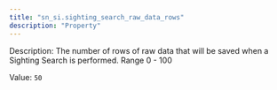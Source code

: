 ```yaml
---
title: "sn_si.sighting_search_raw_data_rows"
description: "Property"
---
```


Description: The number of rows of raw data that will be saved when a Sighting Search is performed. Range 0 - 100

Value: `50`